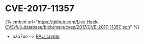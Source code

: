 # CVE-2017-11357
{% embed url="https://github.com/Live-Hack-CVE/full_database/blob/main/cves/2017/CVE-2017-11357.json" %}

* bao7uo ~> [RAU_crypto](https://www.alice-snow.ru/2017/database/cve-2017-11357/rau_crypto-bao7uo)